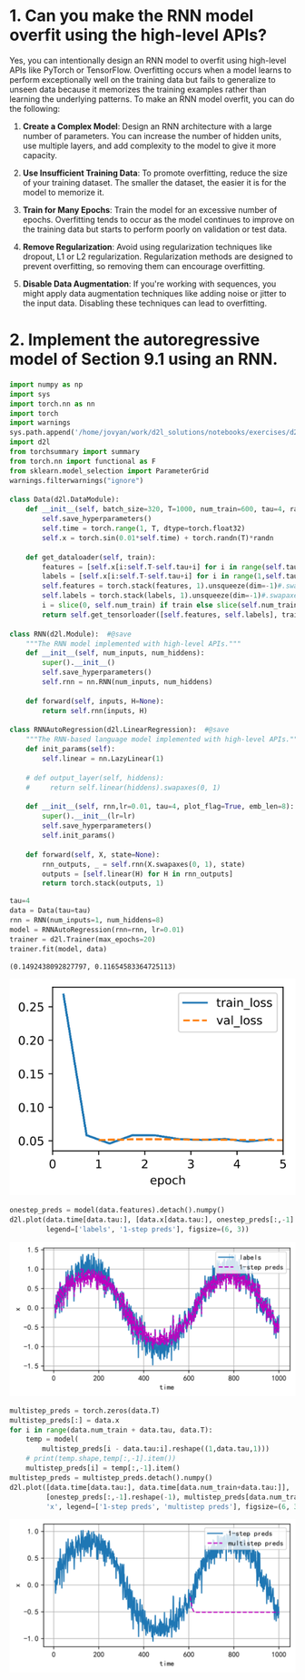 # 1. Can you make the RNN model overfit using the high-level APIs?

Yes, you can intentionally design an RNN model to overfit using high-level APIs like PyTorch or TensorFlow. Overfitting occurs when a model learns to perform exceptionally well on the training data but fails to generalize to unseen data because it memorizes the training examples rather than learning the underlying patterns. To make an RNN model overfit, you can do the following:

1. **Create a Complex Model**: Design an RNN architecture with a large number of parameters. You can increase the number of hidden units, use multiple layers, and add complexity to the model to give it more capacity.

2. **Use Insufficient Training Data**: To promote overfitting, reduce the size of your training dataset. The smaller the dataset, the easier it is for the model to memorize it.

3. **Train for Many Epochs**: Train the model for an excessive number of epochs. Overfitting tends to occur as the model continues to improve on the training data but starts to perform poorly on validation or test data.

4. **Remove Regularization**: Avoid using regularization techniques like dropout, L1 or L2 regularization. Regularization methods are designed to prevent overfitting, so removing them can encourage overfitting.

5. **Disable Data Augmentation**: If you're working with sequences, you might apply data augmentation techniques like adding noise or jitter to the input data. Disabling these techniques can lead to overfitting.

# 2. Implement the autoregressive model of Section 9.1 using an RNN.


```python
import numpy as np
import sys
import torch.nn as nn
import torch
import warnings
sys.path.append('/home/jovyan/work/d2l_solutions/notebooks/exercises/d2l_utils/')
import d2l
from torchsummary import summary
from torch.nn import functional as F
from sklearn.model_selection import ParameterGrid
warnings.filterwarnings("ignore")

class Data(d2l.DataModule):
    def __init__(self, batch_size=320, T=1000, num_train=600, tau=4, randn=0.2):
        self.save_hyperparameters()
        self.time = torch.range(1, T, dtype=torch.float32)
        self.x = torch.sin(0.01*self.time) + torch.randn(T)*randn
        
    def get_dataloader(self, train):
        features = [self.x[i:self.T-self.tau+i] for i in range(self.tau)]
        labels = [self.x[i:self.T-self.tau+i] for i in range(1,self.tau+1)]
        self.features = torch.stack(features, 1).unsqueeze(dim=-1)#.swapaxes(0, 1)
        self.labels = torch.stack(labels, 1).unsqueeze(dim=-1)#.swapaxes(0, 1)
        i = slice(0, self.num_train) if train else slice(self.num_train, None)
        return self.get_tensorloader([self.features, self.labels], train, i)
    
class RNN(d2l.Module):  #@save
    """The RNN model implemented with high-level APIs."""
    def __init__(self, num_inputs, num_hiddens):
        super().__init__()
        self.save_hyperparameters()
        self.rnn = nn.RNN(num_inputs, num_hiddens)

    def forward(self, inputs, H=None):
        return self.rnn(inputs, H)
    
class RNNAutoRegression(d2l.LinearRegression):  #@save
    """The RNN-based language model implemented with high-level APIs."""
    def init_params(self):
        self.linear = nn.LazyLinear(1)

    # def output_layer(self, hiddens):
    #     return self.linear(hiddens).swapaxes(0, 1)
    
    def __init__(self, rnn,lr=0.01, tau=4, plot_flag=True, emb_len=8):
        super().__init__(lr=lr)
        self.save_hyperparameters()
        self.init_params()   

    def forward(self, X, state=None):
        rnn_outputs, _ = self.rnn(X.swapaxes(0, 1), state)
        outputs = [self.linear(H) for H in rnn_outputs]
        return torch.stack(outputs, 1)
```


```python
tau=4
data = Data(tau=tau)
rnn = RNN(num_inputs=1, num_hiddens=8)
model = RNNAutoRegression(rnn=rnn, lr=0.01)
trainer = d2l.Trainer(max_epochs=20)
trainer.fit(model, data)
```




    (0.1492438092827797, 0.11654583364725113)




    
![svg](9_6_4_Exercises_files/9_6_4_Exercises_4_1.svg)
    



```python
onestep_preds = model(data.features).detach().numpy()
d2l.plot(data.time[data.tau:], [data.x[data.tau:], onestep_preds[:,-1].reshape(-1)], 'time', 'x',
         legend=['labels', '1-step preds'], figsize=(6, 3))
```


    
![svg](9_6_4_Exercises_files/9_6_4_Exercises_5_0.svg)
    



```python
multistep_preds = torch.zeros(data.T)
multistep_preds[:] = data.x
for i in range(data.num_train + data.tau, data.T):
    temp = model(
        multistep_preds[i - data.tau:i].reshape((1,data.tau,1)))
    # print(temp.shape,temp[:,-1].item())
    multistep_preds[i] = temp[:,-1].item()
multistep_preds = multistep_preds.detach().numpy()
d2l.plot([data.time[data.tau:], data.time[data.num_train+data.tau:]],
         [onestep_preds[:,-1].reshape(-1), multistep_preds[data.num_train+data.tau:]], 'time',
         'x', legend=['1-step preds', 'multistep preds'], figsize=(6, 3))
```


    
![svg](9_6_4_Exercises_files/9_6_4_Exercises_6_0.svg)
    

